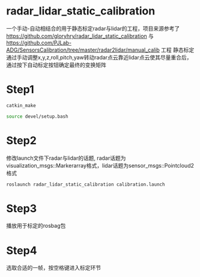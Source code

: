 # radar_lidar_static_calibration

一个手动-自动相结合的用于静态标定radar与lidar的工程，项目来源参考了 https://github.com/gloryhry/radar_lidar_static_calibration 与 https://github.com/PJLab-ADG/SensorsCalibration/tree/master/radar2lidar/manual_calib 工程
静态标定通过手动调整x,y,z,roll,pitch,yaw转动radar点云靠近lidar点云使其尽量重合后，通过按下自动标定按钮确定最终的变换矩阵

# Step1
```bash
catkin_make

source devel/setup.bash
```
# Step2
修改launch文件下radar与lidar的话题, radar话题为visualization_msgs::Markerarray格式，lidar话题为sensor_msgs::Pointcloud2格式
```bash
roslaunch radar_lidar_static_calibration calibration.launch
```
# Step3
播放用于标定的rosbag包

# Step4
选取合适的一帧，按空格键进入标定环节

